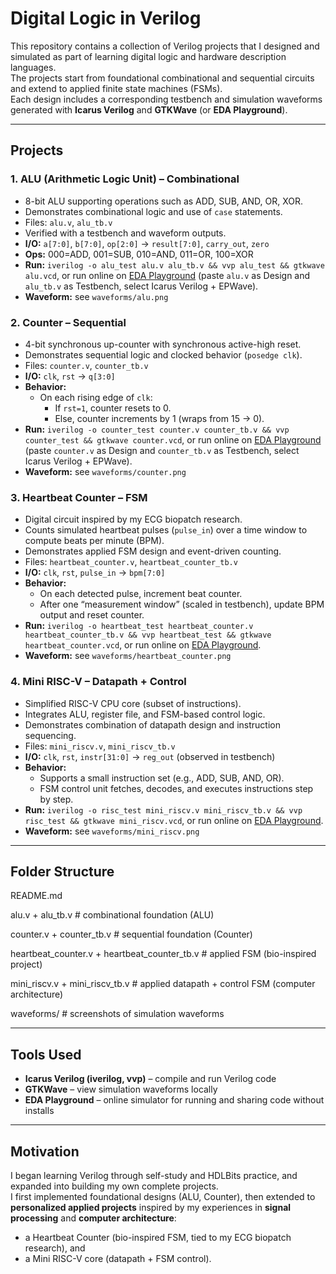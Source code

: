 # Digital Logic in Verilog

This repository contains a collection of Verilog projects that I designed and simulated as part of learning digital logic and hardware description languages.  
The projects start from foundational combinational and sequential circuits and extend to applied finite state machines (FSMs).  
Each design includes a corresponding testbench and simulation waveforms generated with **Icarus Verilog** and **GTKWave** (or **EDA Playground**).

---

## Projects

### 1. ALU (Arithmetic Logic Unit) – Combinational
- 8-bit ALU supporting operations such as ADD, SUB, AND, OR, XOR.  
- Demonstrates combinational logic and use of `case` statements.  
- Files: `alu.v`, `alu_tb.v`  
- Verified with a testbench and waveform outputs.  
- **I/O:** `a[7:0]`, `b[7:0]`, `op[2:0]` -> `result[7:0]`, `carry_out`, `zero`  
- **Ops:** 000=ADD, 001=SUB, 010=AND, 011=OR, 100=XOR  
- **Run:** `iverilog -o alu_test alu.v alu_tb.v && vvp alu_test && gtkwave alu.vcd`, or run online on [EDA Playground](https://edaplayground.com) (paste `alu.v` as Design and `alu_tb.v` as Testbench, select Icarus Verilog + EPWave).  
- **Waveform:** see `waveforms/alu.png`  

### 2. Counter – Sequential
- 4-bit synchronous up-counter with synchronous active-high reset.  
- Demonstrates sequential logic and clocked behavior (`posedge clk`).  
- Files: `counter.v`, `counter_tb.v`  
- **I/O:** `clk`, `rst` -> `q[3:0]`  
- **Behavior:**  
  - On each rising edge of `clk`:  
    - If `rst=1`, counter resets to 0.  
    - Else, counter increments by 1 (wraps from 15 → 0).  
- **Run:** `iverilog -o counter_test counter.v counter_tb.v && vvp counter_test && gtkwave counter.vcd`, or run online on [EDA Playground](https://edaplayground.com) (paste `counter.v` as Design and `counter_tb.v` as Testbench, select Icarus Verilog + EPWave).  
- **Waveform:** see `waveforms/counter.png`  

### 3. Heartbeat Counter – FSM
- Digital circuit inspired by my ECG biopatch research.  
- Counts simulated heartbeat pulses (`pulse_in`) over a time window to compute beats per minute (BPM).  
- Demonstrates applied FSM design and event-driven counting.  
- Files: `heartbeat_counter.v`, `heartbeat_counter_tb.v`  
- **I/O:** `clk`, `rst`, `pulse_in` -> `bpm[7:0]`  
- **Behavior:**  
  - On each detected pulse, increment beat counter.  
  - After one “measurement window” (scaled in testbench), update BPM output and reset counter.  
- **Run:** `iverilog -o heartbeat_test heartbeat_counter.v heartbeat_counter_tb.v && vvp heartbeat_test && gtkwave heartbeat_counter.vcd`, or run online on [EDA Playground](https://edaplayground.com).  
- **Waveform:** see `waveforms/heartbeat_counter.png`  

### 4. Mini RISC-V – Datapath + Control
- Simplified RISC-V CPU core (subset of instructions).  
- Integrates ALU, register file, and FSM-based control logic.  
- Demonstrates combination of datapath design and instruction sequencing.  
- Files: `mini_riscv.v`, `mini_riscv_tb.v`  
- **I/O:** `clk`, `rst`, `instr[31:0]` -> `reg_out` (observed in testbench)  
- **Behavior:**  
  - Supports a small instruction set (e.g., ADD, SUB, AND, OR).  
  - FSM control unit fetches, decodes, and executes instructions step by step.  
- **Run:** `iverilog -o risc_test mini_riscv.v mini_riscv_tb.v && vvp risc_test && gtkwave mini_riscv.vcd`, or run online on [EDA Playground](https://edaplayground.com).  
- **Waveform:** see `waveforms/mini_riscv.png`  
---

## Folder Structure
README.md

alu.v + alu_tb.v # combinational foundation (ALU)

counter.v + counter_tb.v # sequential foundation (Counter)

heartbeat_counter.v + heartbeat_counter_tb.v # applied FSM (bio-inspired project)

mini_riscv.v + mini_riscv_tb.v # applied datapath + control FSM (computer architecture)

waveforms/ # screenshots of simulation waveforms

---

## Tools Used
- **Icarus Verilog (iverilog, vvp)** – compile and run Verilog code  
- **GTKWave** – view simulation waveforms locally  
- **EDA Playground** – online simulator for running and sharing code without installs    

---

## Motivation
I began learning Verilog through self-study and HDLBits practice, and expanded into building my own complete projects.  
I first implemented foundational designs (ALU, Counter), then extended to **personalized applied projects** inspired by my experiences in **signal processing** and **computer architecture**:  
- a Heartbeat Counter (bio-inspired FSM, tied to my ECG biopatch research), and  
- a Mini RISC-V core (datapath + FSM control).  
